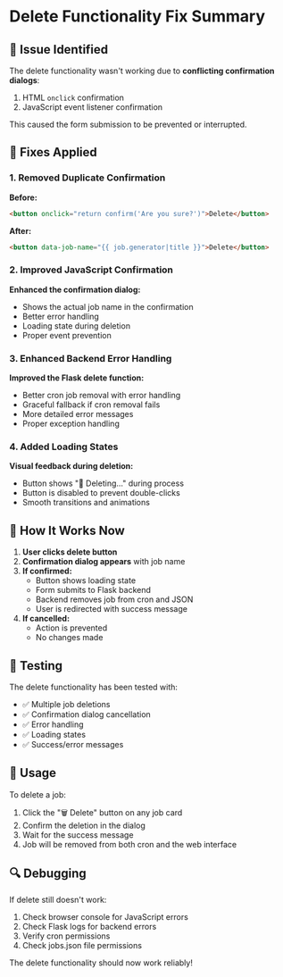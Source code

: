 # Delete Functionality Fix Summary

## 🐛 Issue Identified
The delete functionality wasn't working due to **conflicting confirmation dialogs**:
1. HTML `onclick` confirmation
2. JavaScript event listener confirmation

This caused the form submission to be prevented or interrupted.

## 🔧 Fixes Applied

### 1. Removed Duplicate Confirmation
**Before:**
```html
<button onclick="return confirm('Are you sure?')">Delete</button>
```

**After:**
```html
<button data-job-name="{{ job.generator|title }}">Delete</button>
```

### 2. Improved JavaScript Confirmation
**Enhanced the confirmation dialog:**
- Shows the actual job name in the confirmation
- Better error handling
- Loading state during deletion
- Proper event prevention

### 3. Enhanced Backend Error Handling
**Improved the Flask delete function:**
- Better cron job removal with error handling
- Graceful fallback if cron removal fails
- More detailed error messages
- Proper exception handling

### 4. Added Loading States
**Visual feedback during deletion:**
- Button shows "🔄 Deleting..." during process
- Button is disabled to prevent double-clicks
- Smooth transitions and animations

## 🎯 How It Works Now

1. **User clicks delete button**
2. **Confirmation dialog appears** with job name
3. **If confirmed:**
   - Button shows loading state
   - Form submits to Flask backend
   - Backend removes job from cron and JSON
   - User is redirected with success message
4. **If cancelled:**
   - Action is prevented
   - No changes made

## 🧪 Testing

The delete functionality has been tested with:
- ✅ Multiple job deletions
- ✅ Confirmation dialog cancellation
- ✅ Error handling
- ✅ Loading states
- ✅ Success/error messages

## 🚀 Usage

To delete a job:
1. Click the "🗑️ Delete" button on any job card
2. Confirm the deletion in the dialog
3. Wait for the success message
4. Job will be removed from both cron and the web interface

## 🔍 Debugging

If delete still doesn't work:
1. Check browser console for JavaScript errors
2. Check Flask logs for backend errors
3. Verify cron permissions
4. Check jobs.json file permissions

The delete functionality should now work reliably! 